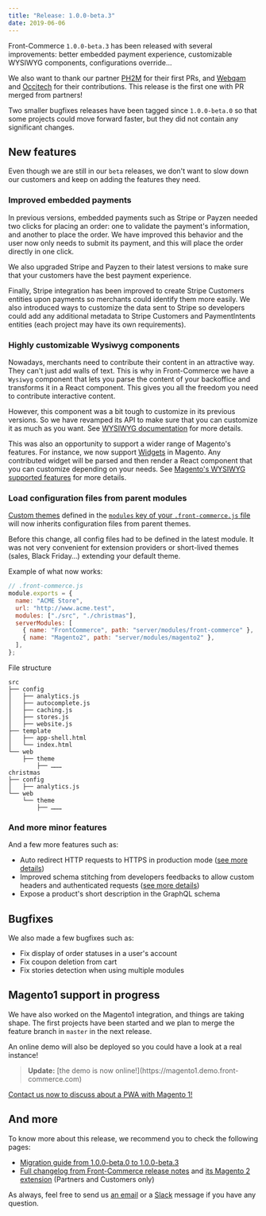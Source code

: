 ```yaml
---
title: "Release: 1.0.0-beta.3"
date: 2019-06-06
---
```


Front-Commerce `1.0.0-beta.3` has been released with several improvements: better embedded payment experience, customizable WYSIWYG components, configurations override…

We also want to thank our partner [PH2M](https://www.ph2m.com) for their first PRs, and [Webqam](https://www.webqam.fr) and [Occitech](https://www.occitech.fr) for their contributions. This release is the first one with PR merged from partners!

Two smaller bugfixes releases have been tagged since `1.0.0-beta.0` so that some projects could move forward faster, but they did not contain any significant changes.

<!-- more -->

## New features

Even though we are still in our `beta` releases, we don't want to slow down our customers and keep on adding the features they need.

### Improved embedded payments

In previous versions, embedded payments such as Stripe or Payzen needed two clicks for placing an order: one to validate the payment's information, and another to place the order. We have improved this behavior and the user now only needs to submit its payment, and this will place the order directly in one click.

We also upgraded Stripe and Payzen to their latest versions to make sure that your customers have the best payment experience.

Finally, Stripe integration has been improved to create Stripe Customers entities upon payments so merchants could identify them more easily. We also introduced ways to customize the data sent to Stripe so developers could add any additional metadata to Stripe Customers and PaymentIntents entities (each project may have its own requirements).

### Highly customizable Wysiwyg components

Nowadays, merchants need to contribute their content in an attractive way. They can't just add walls of text. This is why in Front-Commerce we have a `Wysiwyg` component that lets you parse the content of your backoffice and transforms it in a React component. This gives you all the freedom you need to contribute interactive content.

However, this component was a bit tough to customize in its previous versions. So we have revamped its API to make sure that you can customize it as much as you want. See [WYSIWYG documentation](/docs/advanced/theme/wysiwyg.html) for more details.

This was also an opportunity to support a wider range of Magento's features. For instance, we now support [Widgets](https://www.toptal.com/magento/custom-widgets-in-magento-2) in Magento. Any contributed widget will be parsed and then render a React component that you can customize depending on your needs. See [Magento's WYSIWYG supported features](/docs/advanced/theme/wysiwyg.html#Magento-theme-modules-Wysiwyg-MagentoWysiwyg) for more details.

### Load configuration files from parent modules

[Custom themes](/docs/essentials/extend-the-theme.html) defined in the [`modules` key of your `.front-commerce.js` file](/docs/reference/front-commerce-js.html#modules) will now inherits configuration files from parent themes.

Before this change, all config files had to be defined in the latest module.
It was not very convenient for extension providers or short-lived themes (sales, Black Friday…) extending your default theme.

Example of what now works:

```js
// .front-commerce.js
module.exports = {
  name: "ACME Store",
  url: "http://www.acme.test",
  modules: ["./src", "./christmas"],
  serverModules: [
    { name: "FrontCommerce", path: "server/modules/front-commerce" },
    { name: "Magento2", path: "server/modules/magento2" },
  ],
};
```

File structure

```text
src
├── config
│   ├── analytics.js
│   ├── autocomplete.js
│   ├── caching.js
│   ├── stores.js
│   ├── website.js
├── template
│   ├── app-shell.html
│   └── index.html
└── web
    ├── theme
        ├── ………
christmas
├── config
│   ├── analytics.js
└── web
    └── theme
        ├── ………
```

### And more minor features

And a few more features such as:

- Auto redirect HTTP requests to HTTPS in production mode ([see more details](/docs/appendices/migration-guides.html#HTTPS))
- Improved schema stitching from developers feedbacks to allow custom headers and authenticated requests ([see more details](/docs/advanced/graphql/remote-schemas.html#Customize-remote-HTTP-requests))
- Expose a product's short description in the GraphQL schema

## Bugfixes

We also made a few bugfixes such as:

- Fix display of order statuses in a user's account
- Fix coupon deletion from cart
- Fix stories detection when using multiple modules

## Magento1 support in progress

We have also worked on the Magento1 integration, and things are taking shape.
The first projects have been started and we plan to merge the feature branch in `master` in the next release.

An online demo will also be deployed so you could have a look at a real instance!

<blockquote class="important"><strong>Update:</strong> [the demo is now online!](https://magento1.demo.front-commerce.com)</blockquote>

<a class="link primary button" href="mailto:contact@front-commerce.com?subject=I’d like to keep my Magento1 and give it superpowers!">Contact us now to discuss about a PWA with Magento 1!</a>

## And more

To know more about this release, we recommend you to check the following pages:

- [Migration guide from 1.0.0-beta.0 to 1.0.0-beta.3](/docs/appendices/migration-guides.html#1-0-0-beta-0-gt-1-0-0-beta-3)
- [Full changelog from Front-Commerce release notes](https://gitlab.com/front-commerce/front-commerce/releases) and [its Magento 2 extension](https://gitlab.com/front-commerce/magento2-module-front-commerce/releases) (Partners and Customers only)

As always, feel free to send us [an email](mailto:contact@front-commerce.com) or a [Slack](https://join.slack.com/t/front-commerce/shared_invite/enQtMzI2OTEyMDYzOTkxLWEzODg2NjM5MmVhNGUwODE0OTI4MWMwYTcxZWZkNzE1YjU4MzRlZmQ0YWY5NDNkZWM0ZGMzMGQ4NDc4OTgxMTU) message if you have any question.
